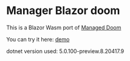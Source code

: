 # Manager Blazor doom

This is a Blazor Wasm port of [Managed Doom](https://github.com/sinshu/managed-doom)

You can try it here: [demo](https://yostane.github.io/MangedDoom-Blazor/)

dotnet version used: 5.0.100-preview.8.20417.9
